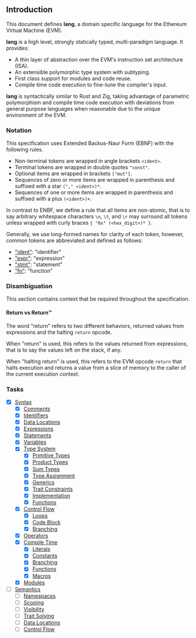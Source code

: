 ## Introduction

This document defines __lang__, a domain specific language for the Ethereum Virtual Machine (EVM).

__lang__ is a high level, strongly statically typed, multi-paradigm language. It provides:

- A thin layer of abstraction over the EVM's instruction set architecture (ISA).
- An extensible polymorphic type system with subtyping.
- First class support for modules and code reuse.
- Compile time code execution to fine-tune the compiler's input.

__lang__ is syntactically similar to Rust and Zig, taking advantage of parametric polymorphism and
compile time code execution with deviations from general purpose languages when reasonable due to
the unique environment of the EVM.

### Notation

This specification uses Extended Backus-Naur Form (EBNF) with the following rules.

- Non-terminal tokens are wrapped in angle brackets `<ident>`.
- Terminal tokens are wrapped in double quotes `"const"`.
- Optional items are wrapped in brackets `["mut"]`.
- Sequences of zero or more items are wrapped in parenthesis and suffixed with a star `("," <ident>)*`.
- Sequences of one or more items are wrapped in parenthesis and suffixed with a plus `(<ident>)+`.

In contrast to ENBF, we define a rule that all items are non-atomic, that is to say arbitrary
whitespace characters `\n`, `\t`, and `\r` may surround all tokens unless wrapped with curly braces
`{ "0x" (<hex_digit>)* }`.

Generally, we use long-formed names for clarity of each token, however, common tokens are
abbreviated and defined as follows:

- ["ident"](syntax/identifiers.md): "identifier"
- ["expr"](syntax/expressions.md): "expression"
- ["stmt"](syntax/statements.md): "statement"
- ["fn"](syntax/functions.md): "function"

### Disambiguation

This section contains context that be required throughout the specification.

#### Return vs Return™️

The word "return" refers to two different behaviors, returned values from expressions and the
halting `return` opcode.

When "return" is used, this refers to the values returned from expressions, that is to say the
values left on the stack, if any.

When "halting return" is used, this refers to the EVM opcode `return` that halts execution and
returns a value from a slice of memory to the caller of the current execution context.

### Tasks

- [x] [Syntax](syntax.md)
  - [x] [Comments](syntax/comments.md)
  - [x] [Identifiers](syntax/identifiers.md)
  - [x] [Data Locations](syntax/data-locations.md)
  - [x] [Expressions](syntax/expressions.md)
  - [x] [Statements](syntax/statements.md)
  - [x] [Variables](syntax/variables.md)
  - [x] [Type System](syntax/type-system.md)
    - [x] [Primitive Types](syntax/type-system/primitive-types.md)
    - [x] [Product Types](syntax/type-system/product-types.md)
    - [x] [Sum Types](syntax/type-system/sum-types.md)
    - [x] [Type Assignment](syntax/type-system/assignment.md)
    - [x] [Generics](syntax/type-system/generics.md)
    - [x] [Trait Constraints](syntax/type-system/traits.md)
    - [x] [Implementation](syntax/type-system/implementation.md)
    - [x] [Functions](syntax/type-system/function-types.md)
  - [x] [Control Flow](syntax/control-flow.md)
    - [x] [Loops](syntax/control-flow/loops.md)
    - [x] [Code Block](syntax/control-flow/code-block.md)
    - [x] [Branching](syntax/control-flow/branching.md)
  - [x] [Operators](syntax/operators.md)
  - [x] [Compile Time](syntax/comptime.md)
    - [x] [Literals](syntax/comptime/literals.md)
    - [x] [Constants](syntax/comptime/constants.md)
    - [x] [Branching](syntax/comptime/branching.md)
    - [x] [Functions](syntax/comptime/functions.md)
    - [x] [Macros](syntax/comptime/macros.md)
  - [x] [Modules](syntax/modules.md)
- [ ] [Semantics](semantics.md)
  - [ ] [Namespaces](semantics/namespaces.md)
  - [ ] [Scoping](semantics/scoping.md)
  - [ ] [Visibility](semantics/visibility.md)
  - [ ] [Trait Solving](semantics/trait-solving.md)
  - [ ] [Data Locations](semantics/data-locations.md)
  - [ ] [Control Flow](semantics/control-flow.md)
